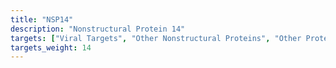 ```yaml
---
title: "NSP14"
description: "Nonstructural Protein 14"
targets: ["Viral Targets", "Other Nonstructural Proteins", "Other Proteins"]
targets_weight: 14
---
```


